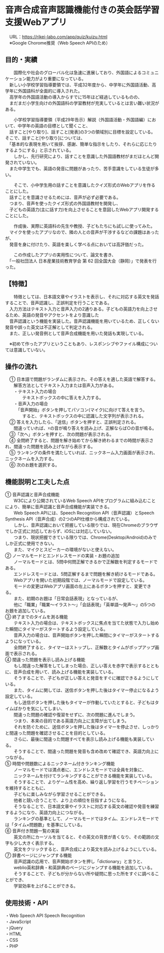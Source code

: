 # 音声合成音声認識機能付きの英会話学習支援Webアプリ
　URL：https://rikei-labo.com/app/quiz/kuizu.html  
　※Google Chorome推奨（Web Speech APIのため）

## 目的・実績
　　国際化や社会のグローバル化は急速に進展しており、外国語によるコミュニケーション能力がより重要になっている。  
　新しい小学校学習指導要領では、平成32年度から、中学年に外国語活動、高学年に外国語科が全面的に導入された。  
　高学年の外国語活動の導入からすでに15年ほど経過しているものの、  
　まだまだ小学生向けの外国語科の学習教材が充実しているとは言い難い状況がある。  
   
　　小学校学習指導要領（平成29年告示）解説（外国語活動・外国語編）において、中学年の英語の目標として聞くこと、  
　話すこと[やり取り]、話すこと[発表]の3つの領域別に目標を設定している。そこで、話すこと[やり取り]については、  
　「基本的な表現を用いて挨拶、感謝、簡単な指示をしたり、それらに応じたりするようにする」と示されている。  
　　しかし、先行研究により、話すことを意識した外国語教材がまだほとんど開発されていない。  
　また中学生でも、英語の発音に問題があったり、苦手意識をしている生徒が多い。  

　　そこで、小中学生用の話すことを意識したクイズ形式のWebアプリを作ることにした。  
　話すことを意識させるためには、音声が必ず必要である。  
　つまり、音声を使ったクイズ形式の外国語教材を開発し、  
　子どもの英語力(主に話す力)を向上させることを意図したWebアプリ開発することにした。
  
　　作成後、実際に英語科の先生や教授、子どもたちにも試しに使ってみた。  
　マイクを使ったアプリなので、隣の人との音声が干渉するなどの課題はあったが、  
　発音を身に付けたり、英語を楽しく学べる点においては高評価だった。

　　この作成したアプリの実用性について、論文を書き、  
　「一般社団法人 日本産業技術教育学会 第 62 回全国大会（静岡）」で発表を行った。
  
## 【特徴】
　　特徴としては、日本語文章やイラストを表示し、それに対応する英文を発話することで、音声認識し、正誤判定を行うことである。   
　入力方法はテキスト入力と音声入力の2通りある。子どもの英語力を向上させるため、英語の発音やアクセントをより意識した  
　音声認識という機能を実装した。音声認識機能を用いているため、正しくない発音や誤った英文は不正解として判定される。  
　また、正しい発音例として音声合成機能を用いた発話も実現している。 

　※初めて作ったアプリということもあり、レスポンシブやファイル構成については意識していない。

## 操作の流れ
　① 日本語で問題がランダムに表示され、その答えを適した英語で解答する。  
　　解答方法としてテキスト入力または音声入力がある。  
　　・テキスト入力の場合  
　　　　テキストボックスの中に答えを入力する。  
　　・音声入力の場合  
　　　「音声開始」ボタンを押してパソコン(マイク)に向けて答えを言う。  
　　　　すると、テキストボックスの中に認識した文字列が表示される。  
　② 答えを入力したら、「送信」ボタンを押すと、正誤判定される。  
　　間違っていれば、☓の音が鳴り答えを読み上げ、正解ならば○の音が鳴る。  
　③「次へ」ボタンを押すと、次の問題が表示される。  
　④ 全問終了すると、問題を解き始めてから解き終わるまでの時間が表示され、間違った問題を読み上げながら表示する。  
　⑤ ランキングの条件を満たしていれば、ニックネーム入力画面が表示され、ニックネームを入力する。  
　⑥ 次のお題を選択する。  
## 機能説明と工夫した点
① 音声認識と音声合成機能  
　　W3Cにより公開されているWeb Speech APIをプログラムに組み込むことにより、簡単に音声認識と音声合成機能が実装できる。  
　　Web Speech APIには、Speech Recognition API（音声認識）とSpeech Synthesis API（音声合成）の2つのAPI仕様から構成されている。  
　　しかし、音声認識において把握している限りでは、現在Chromeのブラウザでしか正式に対応しておらず、iOSには対応していない。  
　　つまり、現状把握できている限りでは、Chrome(Desktop/Android)のみでしか正式に使用できない。  
　　また、マイクとスピーカーの環境がないと使えない。  
② ノーマルモードとエンドレスモードの実装・お題の追加  
　　ノーマルモードとは、5問中何問正解できるかで正解数を判定するモードである。  
　　エンドレスモードとは、5問正解するまで問題を解き続けるモードである。  
　　Webアプリを開いた初期段階では、ノーマルモードで設定している。  
　　モードの変更はWebアプリ画面の左上にあるボタンを押すと、変更できる。  
　　また、初期のお題は「日常会話表現」となっているが、  
　　他に「職業」「職業～イラスト～」「会話表現」「英単語～発声～」の5つのお題を追加している。  
③ 終了までのタイムを測る機能  
　　テキスト入力の場合は、テキストボックスに焦点を当てた状態で入力し始めた瞬間にタイマーがスタートするよう設定している。  
　　音声入力の場合は、音声開始ボタンを押した瞬間にタイマーがスタートするようになっている。  
　　全問終了すると、タイマーはストップし、正解数とタイムがポップアップ画面で表示される。  
④ 間違った問題を表示し読み上げる機能  
　　もし間違った解答をしてしまった場合、正しい答えを赤字で表示するとともに、音声合成を用いて、読み上げる機能を実装している。  
　　そうすることで、子どもが正しい答えと発音をすぐに確認できるようにしている。  
　　また、タイムに関しては、送信ボタンを押した後はタイマー停止になるよう設定している。  
　　もし送信ボタンを押した後もタイマーが作動していたとすると、子どもはタイムばかりを気にしてしまい、  
　　間違った問題の確認や復習をせずに、次の問題に進んでしまう。    
　　つまり、本来の目的である英語力向上に支障が出てしまう。  
　　それを防ぐために、送信ボタンを押した後はタイマーを停止させ、しっかりと間違った問題を確認させることを目的としている。  
　　さらに、最後に間違った問題すべてを表示し読み上げる機能も実装している。  
　　そうすることで、間違った問題を発音も含め改めて確認でき、英語力向上につながる。  
⑤ 時間や問題数によるニックネーム付きランキング機能  
　　ノーマルモードでは満点者に、エンドレスモードでは全員を対象に、  
　　ニックネームを付けてランキングすることができる機能を実装している。  
　　そうすることで、よりゲーム性を高め、繰り返し学習を行うモチベーションを維持するとともに、  
　　子どもに楽しみながら学習させることができる。  
　　他者と競い合うことで、より上の順位を目指すようになる。  
　　そうなることで、日本語文章やイラストに対応する英文の確認や発音を練習するようになり、英語力向上につながる。  
　　ランキングの基準として、ノーマルモードではタイム、エンドレスモードでは「タイム×問題数」を基準にしている。  
⑥ 音声付き問題一覧の実装  
　　英文の所にカーソルを当てると、その英文の背景が青くなり、その範囲の文字も少し大きく表示する。  
　　英文をクリックすると、音声合成により英文を読み上げるようにしている。  
⑦ 辞書ページにジャンプする機能  
　　音声認識の応用で、音声開始ボタンを押し「dictionary」と言うと、  
　　weblio英和辞典・和英辞典のページにジャンプする機能を追加している。  
　　そうすることで、子どもが分からない所や疑問に思った所をすぐに調べることができ、  
　　学習効率を上げることができる。  
 
## 使用技術・API
・Web Speech API Speech Recognition  
・JavaScript  
・jQuery  
・HTML  
・CSS  
・PHP 

 
